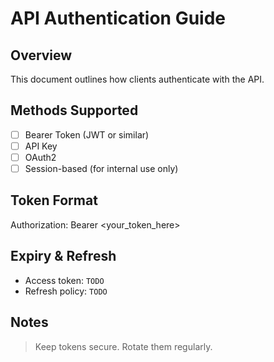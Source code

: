 <!--
START OF: authentication.md
Purpose: Define authentication methods, token formats, and security mechanisms.
Update Frequency: When authentication logic or flow changes.
Location: docs/api/authentication.md
-->

# API Authentication Guide

## Overview
This document outlines how clients authenticate with the API.

## Methods Supported

- [ ] Bearer Token (JWT or similar)
- [ ] API Key
- [ ] OAuth2
- [ ] Session-based (for internal use only)

## Token Format

Authorization: Bearer <your_token_here>

## Expiry & Refresh
- Access token: `TODO`
- Refresh policy: `TODO`

## Notes
> Keep tokens secure. Rotate them regularly.

<!-- END OF: authentication.md -->
